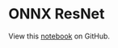 # ONNX ResNet

View this [notebook](https://github.com/SeldonIO/seldon-core/blob/master/examples/models/onnx_resnet50/onnx_resnet50.ipynb) on GitHub.